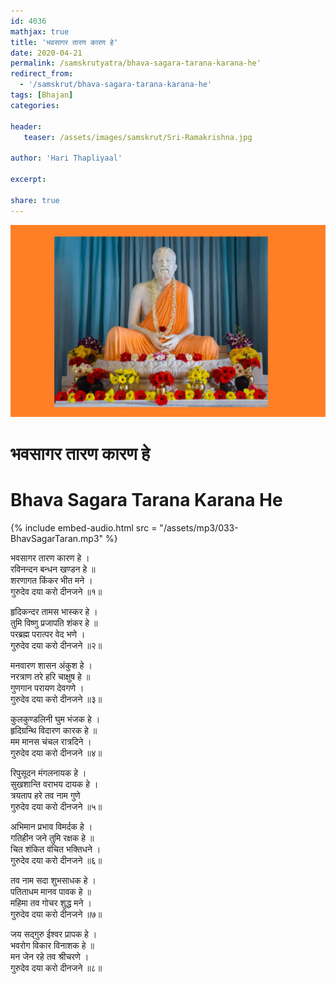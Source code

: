 ```yaml
---    
id: 4036    
mathjax: true    
title: 'भवसागर तारण कारण हे'    
date: 2020-04-21    
permalink: /samskrutyatra/bhava-sagara-tarana-karana-he'
redirect_from: 
  - '/samskrut/bhava-sagara-tarana-karana-he'
tags: [Bhajan]    
categories:    
    
header:    
   teaser: /assets/images/samskrut/Sri-Ramakrishna.jpg    
    
author: 'Hari Thapliyaal'    
    
excerpt:    
    
share: true    
---    
```

    
![](/assets/images/samskrut/Sri-Ramakrishna.jpg)    
    
# भवसागर तारण कारण हे    
# Bhava Sagara Tarana Karana He    
    
{% include embed-audio.html src = "/assets/mp3/033-BhavSagarTaran.mp3" %}     
    
    
भवसागर तारण कारण हे ।    
रविनन्दन बन्धन खण्डन हे ॥    
शरणागत किंकर भीत मने ।    
गुरुदेव दया करो दीनजने ॥१॥    
    
हृदिकन्दर तामस भास्कर हे ।    
तुमि विष्णु प्रजापति शंकर हे ॥    
परब्रह्म परात्पर वेद भणे ।    
गुरुदेव दया करो दीनजने ॥२॥    
    
मनवारण शासन अंकुश हे ।    
नरत्राण तरे हरि चाक्षुष हे ॥    
गुणगान परायण देवगणे ।    
गुरुदेव दया करो दीनजने ॥३॥    
    
कुलकुण्डलिनी घुम भंजक हे ।    
हृदिग्रन्थि विदारण कारक हे ॥    
मम मानस चंचल रात्रदिने ।    
गुरुदेव दया करो दीनजने ॥४॥    
    
रिपुसूदन मंगलनायक हे ।    
सुखशान्ति वराभय दायक हे ।    
त्रयताप हरे तव नाम गुणे    
गुरुदेव दया करो दीनजने ॥५॥    
    
अभिमान प्रभाव विमर्दक हे ।    
गतिहीन जने तुमि रक्षक हे ॥    
चित शंकित वंचित भक्तिधने ।    
गुरुदेव दया करो दीनजने ॥६॥    
    
तव नाम सदा शुभसाधक हे ।    
पतिताधम मानव पावक हे ॥    
महिमा तव गोचर शुद्ध मने ।    
गुरुदेव दया करो दीनजने ॥७॥    
    
जय सद्गुरु ईश्वर प्रापक हे ।    
भवरोग विकार विनाशक हे ॥    
मन जेन रहे तव श्रीचरणे ।    
गुरुदेव दया करो दीनजने ॥८॥    
    
